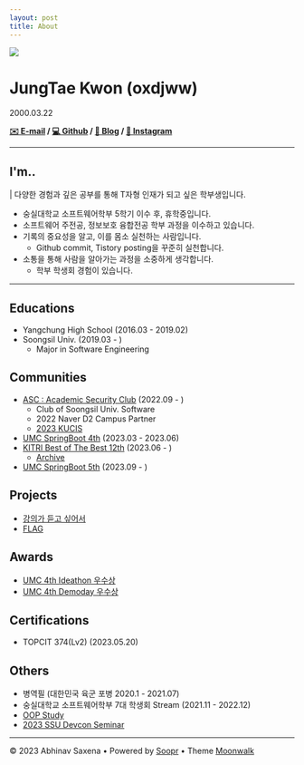 ```yaml
---
layout: post
title: About
---
```


<img src="https://github.com/oxdjww/aboutme/assets/102507306/962e9d79-e517-40de-a322-a0b7dcd14c17">

# JungTae Kwon (oxdjww)

2000.03.22

**[✉️ E-mail](oxdjww@gmail.com) / [💻 Github](https://github.com/oxdjww) / [📌 Blog](https://blog.oxdjww.site) / [🌈 Instagram](https://www.instagram.com/oxdjww/)**

---

## I'm..

| 다양한 경험과 깊은 공부를 통해 T자형 인재가 되고 싶은 학부생입니다.

- 숭실대학교 소프트웨어학부 5학기 이수 후, 휴학중입니다.
- 소프트웨어 주전공, 정보보호 융합전공 학부 과정을 이수하고 있습니다.
- 기록의 중요성을 알고, 이를 몸소 실천하는 사람입니다.
    - Github commit, Tistory posting을 꾸준히 실천합니다.
- 소통을 통해 사람을 알아가는 과정을 소중하게 생각합니다.
    - 학부 학생회 경험이 있습니다.

---

## Educations

- Yangchung High School (2016.03 - 2019.02)
- Soongsil Univ. (2019.03 - )
  - Major in Software Engineering

## Communities

- [ASC : Academic Security Club](https://www.notion.so/ASC-1e2e608c98c949a696f02b363480ae38?pvs=4) (2022.09 - )
  - Club of Soongsil Univ. Software
  - 2022 Naver D2 Campus Partner
  - [2023 KUCIS](https://www.kisia.or.kr/talent_support/kucis_info/)
- [UMC SpringBoot 4th](https://www.makeus.in/umc) (2023.03 - 2023.06)
- [KITRI Best of The Best 12th](https://www.kitribob.kr/) (2023.06 - )
  - [Archive](https://github.com/bob-12th)
- [UMC SpringBoot 5th](https://www.makeus.in/umc) (2023.09 - )

## Projects

- [강의가 듣고 싶어서](https://oxdjww.site/projects)
- [FLAG](https://oxdjww.site/projects)

## Awards

- [UMC 4th Ideathon 우수상](https://www.notion.so/oxdjww/UMC-Ideathon-5d8b54b888ae49a292c76cafe8e3c755?pvs=4)
- [UMC 4th Demoday 우수상](https://www.notion.so/oxdjww/UMC-4th-Demoday-1d75d564ac5f4f2ea4577a9d95fc9c0c?pvs=4)

## Certifications

- TOPCIT 374(Lv2) (2023.05.20)

## Others

- 병역필 (대한민국 육군 포병 2020.1 - 2021.07)
- 숭실대학교 소프트웨어학부 7대 학생회 Stream (2021.11 - 2022.12)
- [OOP Study](https://www.notion.so/oxdjww/Portfolio-CV-ca5873e384bb4975ac6352a9c357e28a?pvs=4#4a4773691abd4cee82e45539669da6c1)
- [2023 SSU Devcon Seminar](https://www.notion.so/oxdjww/Portfolio-CV-ca5873e384bb4975ac6352a9c357e28a?pvs=4#567028f384e541cc96e34769b843e3b1)

---

&copy; 2023 Abhinav Saxena
• Powered by [Soopr](https://www.soopr.co)
• Theme [Moonwalk](https://github.com/abhinavs/moonwalk)
